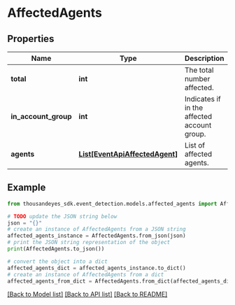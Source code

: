 # AffectedAgents


## Properties

Name | Type | Description | Notes
------------ | ------------- | ------------- | -------------
**total** | **int** | The total number affected. | [optional] [readonly] 
**in_account_group** | **int** | Indicates if in the affected account group. | [optional] [readonly] 
**agents** | [**List[EventApiAffectedAgent]**](EventApiAffectedAgent.md) | List of affected agents. | [optional] 

## Example

```python
from thousandeyes_sdk.event_detection.models.affected_agents import AffectedAgents

# TODO update the JSON string below
json = "{}"
# create an instance of AffectedAgents from a JSON string
affected_agents_instance = AffectedAgents.from_json(json)
# print the JSON string representation of the object
print(AffectedAgents.to_json())

# convert the object into a dict
affected_agents_dict = affected_agents_instance.to_dict()
# create an instance of AffectedAgents from a dict
affected_agents_from_dict = AffectedAgents.from_dict(affected_agents_dict)
```
[[Back to Model list]](../README.md#documentation-for-models) [[Back to API list]](../README.md#documentation-for-api-endpoints) [[Back to README]](../README.md)



